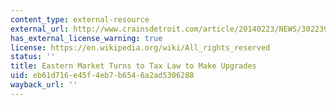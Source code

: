 ```yaml
---
content_type: external-resource
external_url: http://www.crainsdetroit.com/article/20140223/NEWS/302239962/eastern-market-turns-to-tax-law-to-make-upgrades
has_external_license_warning: true
license: https://en.wikipedia.org/wiki/All_rights_reserved
status: ''
title: Eastern Market Turns to Tax Law to Make Upgrades
uid: eb61d716-e45f-4eb7-b654-6a2ad5306288
wayback_url: ''
---
```

